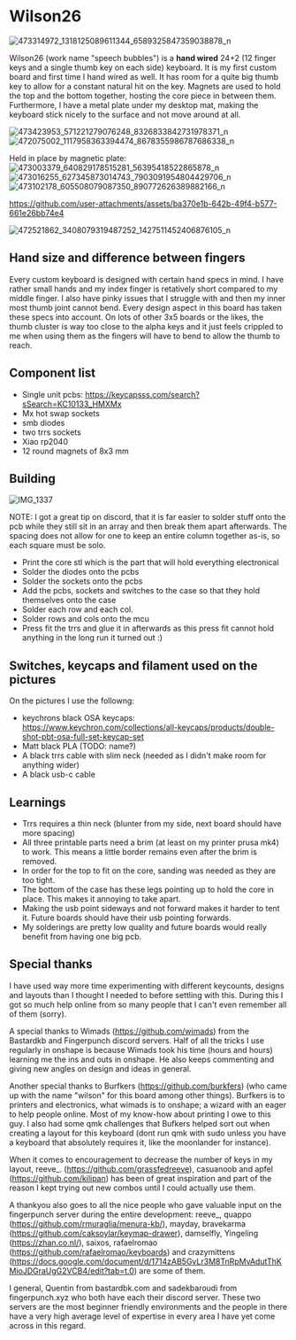 # Wilson26

![473314972_1318125089611344_6589325847359038878_n](https://github.com/user-attachments/assets/bf088cc3-37b3-4999-87c5-77e21fddf444)

Wilson26 (work name "speech bubbles") is a **hand wired** 24+2 (12 finger keys and a single thumb key on each side) keyboard. It is my first custom board and first time I hand wired as well. It has room for a quite big thumb key to allow for a constant natural hit on the key. Magnets are used to hold the top and the bottom together, hosting the core piece in between them. Furthermore, I have a metal plate under my desktop mat, making the keyboard stick nicely to the surface and not move around at all.

![473423953_571221279076248_8326833842731978371_n](https://github.com/user-attachments/assets/a19f993f-370f-4a66-b41f-ac05af229d08)
![472075002_1117958363394474_8678355986787686338_n](https://github.com/user-attachments/assets/5e678cde-f3b6-478f-a5e7-336b90dfa48d)

Held in place by magnetic plate:
![473003379_640829178515281_56395418522865878_n](https://github.com/user-attachments/assets/c783939e-63d3-48a5-8826-a7ed4052a19b)
![473016255_627345873014743_7903091954804429706_n](https://github.com/user-attachments/assets/ab7d9572-11f9-48e2-a05c-f51d4682b7e3)
![473102178_605508079087350_890772626389882166_n](https://github.com/user-attachments/assets/c05ea7c5-0068-43dc-b5fb-052e5224b799)

https://github.com/user-attachments/assets/ba370e1b-642b-49f4-b577-661e26bb74e4

![472521862_3408079319487252_1427511452406876105_n](https://github.com/user-attachments/assets/99a906ba-ac4e-49d9-895d-5d9f51071e63)


## Hand size and difference between fingers
Every custom keyboard is designed with certain hand specs in mind. I have rather small hands and my index finger is retatively short compared to my middle finger. I also have pinky issues that I struggle with and then my inner most thumb joint cannot bend. Every design aspect in this board has taken these specs into account. On lots of other 3x5 boards or the likes, the thumb cluster is way too close to the alpha keys and it just feels crippled to me when using them as the fingers will have to bend to allow the thumb to reach.

## Component list
- Single unit pcbs: https://keycapsss.com/search?sSearch=KC10133_HMXMx
- Mx hot swap sockets
- smb diodes
- two trrs sockets
- Xiao rp2040
- 12 round magnets of 8x3 mm

## Building

![IMG_1337](https://github.com/user-attachments/assets/3e4f5137-cf87-43e9-a498-8a0810d80b8e)

NOTE: I got a great tip on discord, that it is far easier to solder stuff onto the pcb while they still sit in an array and then break them apart afterwards. The spacing does not allow for one to keep an entire column together as-is, so each square must be solo.
- Print the core stl which is the part that will hold everything electronical
- Solder the diodes onto the pcbs
- Solder the sockets onto the pcbs
- Add the pcbs, sockets and switches to the case so that they hold themselves onto the case
- Solder each row and each col.
- Solder rows and cols onto the mcu
- Press fit the trrs and glue it in afterwards as this press fit cannot hold anything in the long run it turned out :)

## Switches, keycaps and filament used on the pictures
On the pictures I use the followng:
- keychrons black OSA keycaps: https://www.keychron.com/collections/all-keycaps/products/double-shot-pbt-osa-full-set-keycap-set
- Matt black PLA (TODO: name?)
- A black trrs cable with slim neck (needed as I didn't make room for anything wider)
- A black usb-c cable

## Learnings
- Trrs requires a thin neck (blunter from my side, next board should have more spacing)
- All three printable parts need a brim (at least on my printer prusa mk4) to work. This means a little border remains even after the brim is removed.
- In order for the top to fit on the core, sanding was needed as they are too tight.
- The bottom of the case has these legs pointing up to hold the core in place. This makes it annoying to take apart.
- Making the usb point sideways and not forward makes it harder to tent it. Future boards should have their usb pointing forwards.
- My solderings are pretty low quality and future boards would really benefit from having one big pcb.

## Special thanks
I have used way more time experimenting with different keycounts, designs and layouts than I thought I needed to before settling with this. During this I got so much help online from so many people that I can't even remember all of them (sorry).  

A special thanks to Wimads (https://github.com/wimads) from the Bastardkb and Fingerpunch discord servers. Half of all the tricks I use regularly in onshape is because Wimads took his time (hours and hours) learning me the ins and outs in onshape. He also keeps commenting and giving new angles on design and ideas in general.

Another special thanks to Burfkers (https://github.com/burkfers) (who came up with the name "wilson" for this board among other things). Burfkers is to printers and electronics, what wimads is to onshape; a wizard with an eager to help people online. Most of my know-how about printing I owe to this guy. I also had some qmk challenges that Bufkers helped sort out when creating a layout for this keyboard (dont run qmk with sudo unless you have a keyboard that absolutely requires it, like the moonlander for instance).

When it comes to encouragement to decrease the number of keys in my layout, reeve_. (https://github.com/grassfedreeve), casuanoob and apfel (https://github.com/kilipan) has been of great inspiration and part of the reason I kept trying out new combos until I could actually use them.

A thankyou also goes to all the nice people who gave valuable input on the fingerpunch server during the entire development: reeve_, quappo (https://github.com/rmuraglia/menura-kb/), mayday, bravekarma (https://github.com/caksoylar/keymap-drawer), damselfly, Yingeling (https://zhan.co.nl/), saixos, rafaelromao (https://github.com/rafaelromao/keyboards) and crazymittens (https://docs.google.com/document/d/1714zAB5GvLr3M8TnRpMvAdutThKMioJDGraUgG2VCB4/edit?tab=t.0) are some of them.

I general, Quentin from bastardbk.com and sadekbaroudi from fingerpunch.xyz who both have each their discord server. These two servers are the most beginner friendly environments and the people in there have a very high average level of expertise in every area I have yet come across in this regard.
